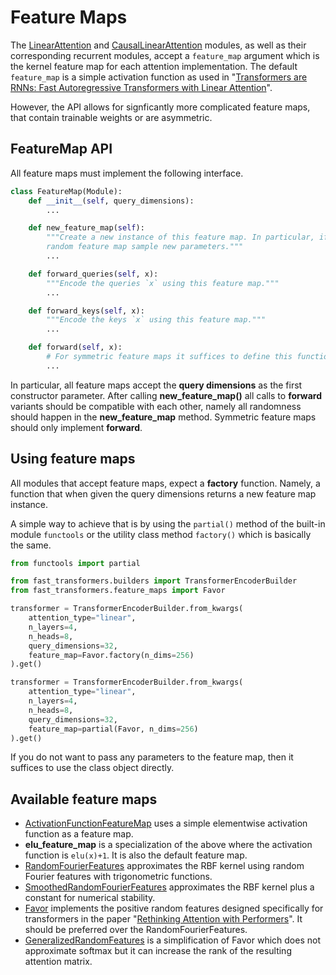 Feature Maps
============

The [LinearAttention][1] and [CausalLinearAttention][2] modules, as well as
their corresponding recurrent modules, accept a `feature_map` argument which is
the kernel feature map for each attention implementation. The default
`feature_map` is a simple activation function as used in "[Transformers are
RNNs: Fast Autoregressive Transformers with Linear Attention][3]".

However, the API allows for signficantly more complicated feature maps, that
contain trainable weights or are asymmetric.

FeatureMap API
--------------

All feature maps must implement the following interface.

```python
class FeatureMap(Module):
    def __init__(self, query_dimensions):
        ...

    def new_feature_map(self):
        """Create a new instance of this feature map. In particular, if it is a
        random feature map sample new parameters."""
        ...

    def forward_queries(self, x):
        """Encode the queries `x` using this feature map."""
        ...

    def forward_keys(self, x):
        """Encode the keys `x` using this feature map."""
        ...

    def forward(self, x):
        # For symmetric feature maps it suffices to define this function
        ...
```

In particular, all feature maps accept the **query dimensions** as the first
constructor parameter. After calling **new_feature_map()** all calls to
**forward** variants should be compatible with each other, namely all
randomness should happen in the **new_feature_map** method. Symmetric feature
maps should only implement **forward**.

Using feature maps
------------------

All modules that accept feature maps, expect a **factory** function. Namely, a
function that when given the query dimensions returns a new feature map
instance.

A simple way to achieve that is by using the `partial()` method of the built-in
module `functools` or the utility class method `factory()` which is basically
the same.

```python
from functools import partial

from fast_transformers.builders import TransformerEncoderBuilder
from fast_transformers.feature_maps import Favor

transformer = TransformerEncoderBuilder.from_kwargs(
    attention_type="linear",
    n_layers=4,
    n_heads=8,
    query_dimensions=32,
    feature_map=Favor.factory(n_dims=256)
).get()

transformer = TransformerEncoderBuilder.from_kwargs(
    attention_type="linear",
    n_layers=4,
    n_heads=8,
    query_dimensions=32,
    feature_map=partial(Favor, n_dims=256)
).get()

```

If you do not want to pass any parameters to the feature map, then it suffices
to use the class object directly.

Available feature maps
----------------------

* [ActivationFunctionFeatureMap][4] uses a simple elementwise activation
  function as a feature map.
* **elu_feature_map** is a specialization of the above where the activation
  function is `elu(x)+1`. It is also the default feature map.
* [RandomFourierFeatures][5] approximates the RBF kernel using random Fourier
  features with trigonometric functions.
* [SmoothedRandomFourierFeatures][8] approximates the RBF kernel plus a
  constant for numerical stability.
* [Favor][6] implements the positive random features designed specifically for
  transformers in the paper "[Rethinking Attention with Performers][7]". It
  should be preferred over the RandomFourierFeatures.
* [GeneralizedRandomFeatures][9] is a simplification of Favor which does not
  approximate softmax but it can increase the rank of the resulting attention
  matrix.


[1]: /api_docs/fast_transformers/attention/linear_attention.html
[2]: /api_docs/fast_transformers/attention/causal_linear_attention.html
[3]: https://arxiv.org/pdf/2006.16236.pdf
[4]: /api_docs/fast_transformers/feature_maps/base.html#fast_transformers.feature_maps.base.ActivationFunctionFeatureMap
[5]: /api_docs/fast_transformers/feature_maps/fourier_features.html#fast_transformers.feature_maps.fourier_features.RandomFourierFeatures
[6]: /api_docs/fast_transformers/feature_maps/fourier_features.html#fast_transformers.feature_maps.fourier_features.Favor
[7]: https://arxiv.org/abs/2009.14794
[8]: /api_docs/fast_transformers/feature_maps/fourier_features.html#fast_transformers.feature_maps.fourier_features.SmoothedRandomFourierFeatures
[9]: /api_docs/fast_transformers/feature_maps/fourier_features.html#fast_transformers.feature_maps.fourier_features.GeneralizedRandomFeatures
